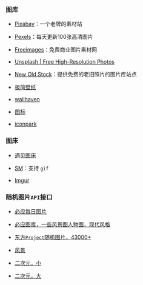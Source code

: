 ### 图库

- [Pixabay](https://pixabay.com/)：一个老牌的素材站

- [Pexels](http://pexels.com)：每天更新100张高清图片

- [Freeimages](https://cn.freeimages.com/)：免费商业图片素材网

- [Unsplash | Free High-Resolution Photos](http://unsplash.com/)

- [New Old Stock](http://nos.twnsnd.co/)：提供免费的老旧照片的图片库站点

- [极简壁纸](https://bz.zzzmh.cn/)

- [wallhaven](https://wallhaven.cc/)

- [图标](https://icons8.cn/)

- [iconpark](https://iconpark.bytedance.com/official)

### 图床

- [遇见图床](https://www.hualigs.cn/)

- [SM](https://sm.ms)：支持 `gif`

- [Imgur](https://imgur.com/)

### 随机图片`API`接口

- [必应每日图片](https://uploadbeta.com/api/pictures/random/?key=BingEverydayWallpaperPicture)

- [必应图库，一些风景图人物图，现代风格](https://uploadbeta.com/api/pictures/random)

- [东方`Project`随机图片，43000+](https://img.paulzzh.tech/touhou/random)

- [风景](https://api.ixiaowai.cn/gqapi/gqapi.php)

- [二次元，小](https://img.xjh.me/random_img.php)

- [二次元，大](http://www.dmoe.cc/random.php)